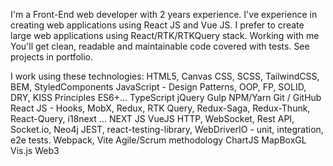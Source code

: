 I'm a Front-End web developer with 2 years experience. I've experience in creating web applications using React JS and Vue JS. I prefer to create large web applications using React/RTK/RTKQuery stack. Working with me You'll get clean, readable and maintainable code covered with tests. See projects in portfolio.

I work using these technologies:
HTML5, Canvas
CSS, SCSS, TailwindCSS, BEM, StyledComponents
JavaScript - Design Patterns, OOP, FP, SOLID, DRY, KISS Principles ES6+...
TypeScript
jQuery
Gulp
NPM/Yarn
Git / GitHub
React JS - Hooks, MobX, Redux, RTK Query, Redux-Saga, Redux-Thunk, React-Query, i18next ...
NEXT JS
VueJS
HTTP, WebSocket, Rest API, Socket.io, Neo4j
JEST, react-testing-library, WebDriverIO - unit, integration, e2e tests.
Webpack, Vite
Agile/Scrum methodology
ChartJS
MapBoxGL
Vis.js
Web3
